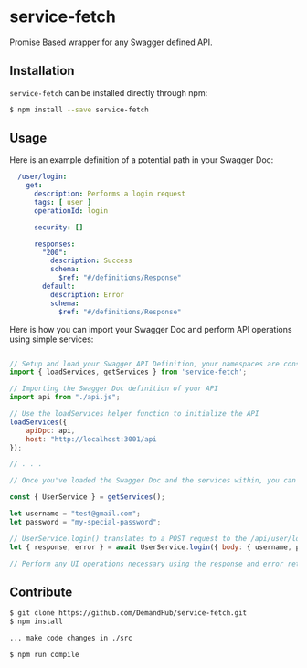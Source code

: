 service-fetch
===========

Promise Based wrapper for any Swagger defined API. 

## Installation

`service-fetch` can be installed directly through npm:

```sh
$ npm install --save service-fetch
```

## Usage

Here is an example definition of a potential path in your Swagger Doc:

```yaml
  /user/login:
    get:
      description: Performs a login request
      tags: [ user ]
      operationId: login

      security: []

      responses:
        "200":
          description: Success
          schema:
            $ref: "#/definitions/Response"
        default:
          description: Error
          schema:
            $ref: "#/definitions/Response"
```

Here is how you can import your Swagger Doc and perform API operations using simple services:

```jsx

// Setup and load your Swagger API Definition, your namespaces are considered services
import { loadServices, getServices } from 'service-fetch';

// Importing the Swagger Doc definition of your API
import api from "./api.js";

// Use the loadServices helper function to initialize the API
loadServices({
	apiDpc: api,
	host: "http://localhost:3001/api
});

// . . .

// Once you've loaded the Swagger Doc and the services within, you can consider your Swagger namespaces as services and you can call upon their operations as needed.

const { UserService } = getServices();

let username = "test@gmail.com";
let password = "my-special-password";

// UserService.login() translates to a POST request to the /api/user/login endpoint
let { response, error } = await UserService.login({ body: { username, password } }); 

// Perform any UI operations necessary using the response and error returned values...

```

## Contribute

```sh
$ git clone https://github.com/DemandHub/service-fetch.git
$ npm install

... make code changes in ./src

$ npm run compile
```